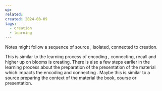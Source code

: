 ```yaml
---
up: 
related: 
created: 2024-08-09
tags:
  - creation
  - learning
---
```


Notes might follow a sequence of source , isolated, connected to creation.

This is similar to the learning process of encoding , connecting, recall and higher up on blooms is creating. There is also a few steps earlier in the learning  process about the preparation of the presentation of the material which impacts the encoding and connecting . Maybe this is similar to a source preparing the context of the material the book, course or presentation.